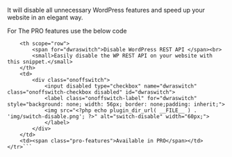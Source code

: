 It will disable all unnecessary WordPress features and speed up your website in an elegant way.

For The PRO features use the below code
``` <tr class="mlw-box-left">
    <th scope="row">
        <span for="dwraswitch">Disable WordPress REST API </span><br>
        <small>Easily disable the WP REST API on your website with this snippet.</small>
    </th>
    <td>
        <div class="onoffswitch">
            <input disabled type="checkbox" name="dwraswitch" class="onoffswitch-checkbox disabled" id="dwraswitch">
            <label class="onoffswitch-label" for="dwraswitch" style="background: none; width: 56px; border: none;padding: inherit;">
            <img src="<?php echo plugin_dir_url( __FILE__ ) . 'img/switch-disable.png'; ?>" alt="switch-disable" width="60px;">
            </label>
        </div>
    </td>
    <td><span class="pro-features">Available in PRO</span></td>
</tr>```
